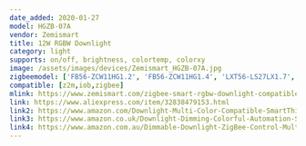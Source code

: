 ```yaml
---
date_added: 2020-01-27
model: HGZB-07A
vendor: Zemismart
title: 12W RGBW Downlight
category: light
supports: on/off, brightness, colortemp, colorxy
image: /assets/images/devices/Zemismart_HGZB-07A.jpg
zigbeemodel: ['FB56-ZCW11HG1.2', 'FB56-ZCW11HG1.4', 'LXT56-LS27LX1.7', 'NUET56-DL27LX1.1']
compatible: [z2m,iob,zigbee]
mlink: https://www.zemismart.com/zigbee-smart-rgbw-downlight-compatible-with-hue-led-bulb-light-work-with-amazon-alexa-echo-google-home-smarthings-via-zemismart-hub-p0013-p0013.html
link: https://www.aliexpress.com/item/32838479153.html
link2: https://www.amazon.com/Downlight-Multi-Color-Compatible-SmartThings-Automation/dp/B077QCN4WM
link3: https://www.amazon.co.uk/Downlight-Dimming-Colorful-Automation-Solutions/dp/B0784FHWJP
link4: https://www.amazon.com.au/Dimmable-Downlight-ZigBee-Control-Multi-Color/dp/B07DVG1B4B
---
```

